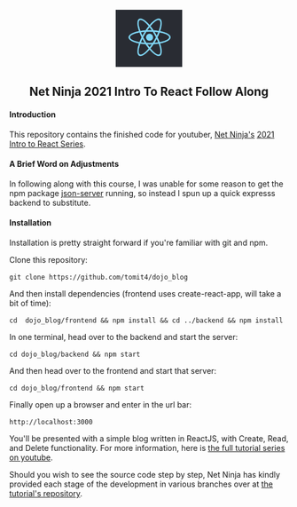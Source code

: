 <p align="center">
    <img src="https://raw.githubusercontent.com/tomit4/dojo_blog/main/assets/react_logo.png">
</p>
<h2 align="center">Net Ninja 2021 Intro To React Follow Along</h2>

#### Introduction
This repository contains the finished code for youtuber, [Net Ninja's](https://www.youtube.com/@NetNinja) [2021 Intro to React Series](https://www.youtube.com/watch?v=j942wKiXFu8&list=PL4cUxeGkcC9gZD-Tvwfod2gaISzfRiP9d).

#### A Brief Word on Adjustments
In following along with this course, I was unable for some reason to get the npm package [json-server](https://www.npmjs.com/package/json-server) running, so instead I spun up a quick expresss backend to substitute.

#### Installation
Installation is pretty straight forward if you're familiar with git and npm.

Clone this repository:
```
git clone https://github.com/tomit4/dojo_blog
```
And then install dependencies (frontend uses create-react-app, will take a bit of time):
```
cd  dojo_blog/frontend && npm install && cd ../backend && npm install
```
In one terminal, head over to the backend and start the server:
```
cd dojo_blog/backend && npm start
```
And then head over to the frontend and start that server:
```
cd dojo_blog/frontend && npm start
```
Finally open up a browser and enter in the url bar:
```
http://localhost:3000
```

You'll be presented with a simple blog written in ReactJS, with Create, Read, and Delete functionality. For more information, here is [the full tutorial series on youtube](https://www.youtube.com/watch?v=j942wKiXFu8&list=PL4cUxeGkcC9gZD-Tvwfod2gaISzfRiP9d).

Should you wish to see the source code step by step, Net Ninja has kindly provided each stage of the development in various branches over at [the tutorial's repository](https://github.com/iamshaunjp/Complete-React-Tutorial).
